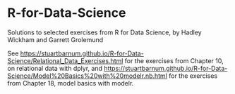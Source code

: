 # R-for-Data-Science
Solutions to selected exercises from R for Data Science, by Hadley Wickham and Garrett Grolemund

See https://stuartbarnum.github.io/R-for-Data-Science/Relational_Data_Exercises.html for the exercises from Chapter 10, on relational data with dplyr, and
https://stuartbarnum.github.io/R-for-Data-Science/Model%20Basics%20with%20modelr.nb.html for the exercises from Chapter 18, model basics with modelr.
